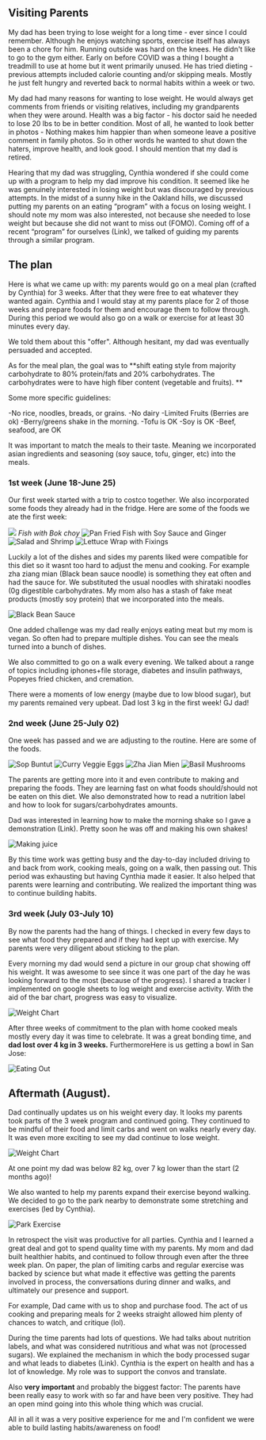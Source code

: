 ## Visiting Parents

My dad has been trying to lose weight for a long time - ever since I could remember. Although he enjoys watching sports, exercise itself has always been a chore for him. Running outside was hard on the knees. He didn't like to go to the gym either. Early on before COVID was a thing I bought a treadmill to use at home but it went primarily unused. He has tried dieting - previous attempts included calorie counting and/or skipping meals. Mostly he just felt hungry and reverted back to normal habits within a week or two.

My dad had many reasons for wanting to lose weight. He would always get comments from friends or visiting relatives, including my grandparents when they were around. Health was a big factor - his doctor said he needed to lose 20 lbs to be in better condition. Most of all, he wanted to look better in photos - Nothing makes him happier than when someone leave a positive comment in family photos. So in other words he wanted to shut down the haters, improve health, and look good. I should mention that my dad is retired.

Hearing that my dad was struggling, Cynthia wondered if she could come up with a program to help my dad improve his condition. It seemed like he was genuinely interested in losing weight but was discouraged by previous attempts. In the midst of a sunny hike in the Oakland hills, we discussed putting my parents on an eating “program” with a focus on losing weight. I should note my mom was also interested, not because she needed to lose weight but because she did not want to miss out (FOMO). Coming off of a recent “program” for ourselves (Link), we talked of guiding my parents through a similar program.

## The plan

Here is what we came up with: my parents would go on a meal plan (crafted by Cynthia) for 3 weeks. After that they were free to eat whatever they wanted again. Cynthia and I would stay at my parents place for 2 of those weeks and prepare foods for them and encourage them to follow through. During this period we would also go on a walk or exercise for at least 30 minutes every day.

We told them about this "offer". Although hesitant, my dad was eventually persuaded and accepted.

As for the meal plan, the goal was to **shift eating style from majority carbohydrate to 80% protein/fats and 20% carbohydrates. The carbohydrates were to have high fiber content (vegetable and fruits). **

Some more specific guidelines:

-No rice, noodles, breads, or grains.
-No dairy
-Limited Fruits (Berries are ok)
-Berry/greens shake in the morning.
-Tofu is OK
-Soy is OK
-Beef, seafood, are OK

It was important to match the meals to their taste. Meaning we incorporated asian ingredients and seasoning (soy sauce, tofu, ginger, etc) into the meals.

### 1st week (June 18-June 25)

Our first week started with a trip to costco together. We also incorporated some foods they already had in the fridge. Here are some of the foods we ate the first week:

![](/docs/assets/fish_bok_choy.jpg)
_Fish with Bok choy_
![Pan Fried Fish with Soy Sauce and Ginger](/docs/assets/pan_fish.jpg)
![Salad and Shrimp](/docs/assets/salad_and_shrimp.jpg)
![Lettuce Wrap with Fixings](/docs/assets/lettuce_wrap_with_fixings.jpg)

Luckily a lot of the dishes and sides my parents liked were compatible for this diet so it wasnt too hard to adjust the menu and cooking. For example zha ziang mian (Black bean sauce noodle) is something they eat often and had the sauce for. We substituted the usual noodles with shirataki noodles (0g digestible carbohydrates. My mom also has a stash of fake meat products (mostly soy protein) that we incorporated into the meals.

![Black Bean Sauce](/docs/assets/black_bean_sauce.jpg)

One added challenge was my dad really enjoys eating meat but my mom is vegan. So often had to prepare multiple dishes. You can see the meals turned into a bunch of dishes.

We also committed to go on a walk every evening. We talked about a range of topics including iphones+file storage, diabetes and insulin pathways, Popeyes fried chicken, and cremation.

There were a moments of low energy (maybe due to low blood sugar), but my parents remained very upbeat. Dad lost 3 kg in the first week! GJ dad!

### 2nd week (June 25-July 02)

One week has passed and we are adjusting to the routine. Here are some of the foods.

![Sop Buntut](/docs/assets/sop_buntut.jpg)
![Curry Veggie Eggs](/docs/assets/curry_veggies_eggs.jpg)
![Zha Jian Mien](/docs/assets/zha_jiang_mien_eggs.jpg)
![Basil Mushrooms](/docs/assets/basil_mushrooms.jpg)

The parents are getting more into it and even contribute to making and preparing the foods. They are learning fast on what foods should/should not be eaten on this diet. We also demonstrated how to read a nutrition label and how to look for sugars/carbohydrates amounts.

Dad was interested in learning how to make the morning shake so I gave a demonstration (Link). Pretty soon he was off and making his own shakes!

![Making juice](/docs/assets/making_juice.jpg)

By this time work was getting busy and the day-to-day included driving to and back from work, cooking meals, going on a walk, then passing out. This period was exhausting but having Cynthia made it easier. It also helped that parents were learning and contributing. We realized the important thing was to continue building habits.

### 3rd week (July 03-July 10)

By now the parents had the hang of things. I checked in every few days to see what food they prepared and if they had kept up with exercise. My parents were very diligent about sticking to the plan.

Every morning my dad would send a picture in our group chat showing off his weight. It was awesome to see since it was one part of the day he was looking forward to the most (because of the progress). I shared a tracker I implemented on google sheets to log weight and exercise activity. With the aid of the bar chart, progress was easy to visualize.

![Weight Chart](/docs/assets/weight_chart_zoom_in.png)

After three weeks of commitment to the plan with home cooked meals mostly every day it was time to celebrate. It was a great bonding time, and **dad lost over 4 kg in 3 weeks.** FurthermoreHere is us getting a bowl in San Jose:

![Eating Out](/docs/assets/eating_out_2.jpg)

## Aftermath (August).

Dad continually updates us on his weight every day. It looks my parents took parts of the 3 week program and continued going. They continued to be mindful of their food and limit carbs and went on walks nearly every day. It was even more exciting to see my dad continue to lose weight.

![Weight Chart](/docs/assets/weight_chart_zoom_out.png)

At one point my dad was below 82 kg, over 7 kg lower than the start (2 months ago)!

We also wanted to help my parents expand their exercise beyond walking. We decided to go to the park nearby to demonstrate some stretching and exercises (led by Cynthia).

![Park Exercise](/docs/assets/park_exercise.jpg)

In retrospect the visit was productive for all parties. Cynthia and I learned a great deal and got to spend quality time with my parents. My mom and dad built healthier habits, and continued to follow through even after the three week plan. On paper, the plan of limiting carbs and regular exercise was backed by science but what made it effective was getting the parents involved in process, the conversations during dinner and walks, and ultimately our presence and support.

For example, Dad came with us to shop and purchase food. The act of us cooking and preparing meals for 2 weeks straight allowed him plenty of chances to watch, and critique (lol).

During the time parents had lots of questions. We had talks about nutrition labels, and what was considered nutritious and what was not (processed sugars). We explained the mechanism in which the body processed sugar and what leads to diabetes (Link). Cynthia is the expert on health and has a lot of knowledge. My role was to support the convos and translate.

Also **very important** and probably the biggest factor: The parents have been really easy to work with so far and have been very positive. They had an open mind going into this whole thing which was crucial.

All in all it was a very positive experience for me and I'm confident we were able to build lasting habits/awareness on food!
